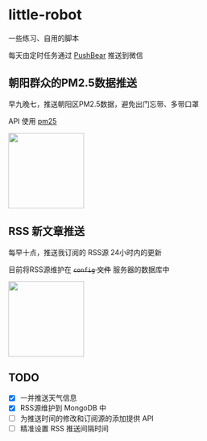# little-robot
一些练习、自用的脚本

每天由定时任务通过 [PushBear](https://pushbear.ftqq.com/admin/#/) 推送到微信

## 朝阳群众的PM2.5数据推送

早九晚七，推送朝阳区PM2.5数据，避免出门忘带、多带口罩

API 使用 [pm25](www.pm25.in)

<img src="https://mp.weixin.qq.com/cgi-bin/showqrcode?ticket=gQEh8TwAAAAAAAAAAS5odHRwOi8vd2VpeGluLnFxLmNvbS9xLzAydEVvdk53Q2ZlNjAxMDAwMDAwN2cAAgTs3R9aAwQAAAAA" width="150" height="150">

## RSS 新文章推送

每早十点，推送我订阅的 RSS源 24小时内的更新

目前将RSS源维护在 <del>`config` 文件</del> 服务器的数据库中

<img src="https://mp.weixin.qq.com/cgi-bin/showqrcode?ticket=gQFT8TwAAAAAAAAAAS5odHRwOi8vd2VpeGluLnFxLmNvbS9xLzAyek9QVU5JQ2ZlNjAxMDAwMDAwN1kAAgRGvR9aAwQAAAAA" width="150" height="150">

## TODO

- [x] 一并推送天气信息
- [x] RSS源维护到 MongoDB 中
- [ ] 为推送时间的修改和订阅源的添加提供 API
- [ ] 精准设置 RSS 推送间隔时间

